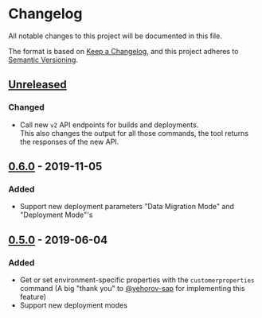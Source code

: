 # Changelog

All notable changes to this project will be documented in this file.

The format is based on [Keep a Changelog](https://keepachangelog.com/en/1.0.0/),
and this project adheres to [Semantic Versioning](https://semver.org/spec/v2.0.0.html).

## [Unreleased]

### Changed

- Call new `v2` API endpoints for builds and deployments.\
  This also changes the output for all those commands, the tool returns the responses of the new API.

## [0.6.0] - 2019-11-05

### Added

- Support new deployment parameters "Data Migration Mode" and "Deployment Mode"'s

## [0.5.0] - 2019-06-04

### Added

- Get or set environment-specific properties with the `customerproperties` command (A big "thank you" to [@yehorov-sap] for implementing this feature)
- Support new deployment modes

[@yehorov-sap]: https://github.com/yehorov-sap

[Unreleased]: https://github.com/SAP-staging/commerce-ccv2ctl/compare/v0.6.0...HEAD
[0.6.0]: https://github.com/SAP-staging/commerce-ccv2ctl/compare/v0.5.0...v0.6.0
[0.5.0]: https://github.com/SAP-staging/commerce-ccv2ctl/compare/409c471d165eb8fc09ad01a5c25609e684942531...v0.5.0